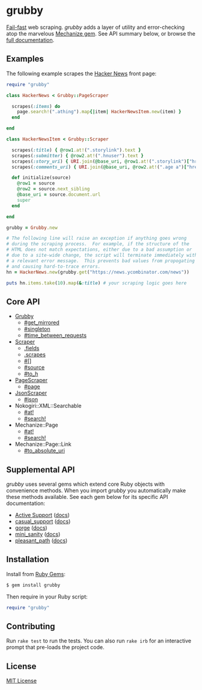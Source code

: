 # grubby

[Fail-fast] web scraping.  *grubby* adds a layer of utility and
error-checking atop the marvelous [Mechanize gem].  See API summary
below, or browse the [full documentation].

[Fail-fast]: https://en.wikipedia.org/wiki/Fail-fast
[Mechanize gem]: https://rubygems.org/gems/mechanize
[full documentation]: http://www.rubydoc.info/gems/grubby/


## Examples

The following example scrapes the [Hacker News] front page:

```ruby
require "grubby"

class HackerNews < Grubby::PageScraper

  scrapes(:items) do
    page.search!(".athing").map{|item| HackerNewsItem.new(item) }
  end

end

class HackerNewsItem < Grubby::Scraper

  scrapes(:title) { @row1.at!(".storylink").text }
  scrapes(:submitter) { @row2.at!(".hnuser").text }
  scrapes(:story_uri) { URI.join(@base_uri, @row1.at!(".storylink")["href"]) }
  scrapes(:comments_uri) { URI.join(@base_uri, @row2.at!(".age a")["href"]) }

  def initialize(source)
    @row1 = source
    @row2 = source.next_sibling
    @base_uri = source.document.url
    super
  end

end

grubby = Grubby.new

# The following line will raise an exception if anything goes wrong
# during the scraping process.  For example, if the structure of the
# HTML does not match expectations, either due to a bad assumption or
# due to a site-wide change, the script will terminate immediately with
# a relevant error message.  This prevents bad values from propogating
# and causing hard-to-trace errors.
hn = HackerNews.new(grubby.get("https://news.ycombinator.com/news"))

puts hn.items.take(10).map(&:title) # your scraping logic goes here
```

[Hacker News]: https://news.ycombinator.com/news


## Core API

- [Grubby](http://www.rubydoc.info/gems/grubby/Grubby)
  - [#get_mirrored](http://www.rubydoc.info/gems/grubby/Grubby:get_mirrored)
  - [#singleton](http://www.rubydoc.info/gems/grubby/Grubby:singleton)
  - [#time_between_requests](http://www.rubydoc.info/gems/grubby/Grubby:time_between_requests)
- [Scraper](http://www.rubydoc.info/gems/grubby/Grubby/Scraper)
  - [.fields](http://www.rubydoc.info/gems/grubby/Grubby/Scraper.fields)
  - [.scrapes](http://www.rubydoc.info/gems/grubby/Grubby/Scraper.scrapes)
  - [#[]](http://www.rubydoc.info/gems/grubby/Grubby/Scraper:[])
  - [#source](http://www.rubydoc.info/gems/grubby/Grubby/Scraper:source)
  - [#to_h](http://www.rubydoc.info/gems/grubby/Grubby/Scraper:to_h)
- [PageScraper](http://www.rubydoc.info/gems/grubby/Grubby/PageScraper)
  - [#page](http://www.rubydoc.info/gems/grubby/Grubby/PageScraper:page)
- [JsonScraper](http://www.rubydoc.info/gems/grubby/Grubby/JsonScraper)
  - [#json](http://www.rubydoc.info/gems/grubby/Grubby/JsonScraper:json)
- Nokogiri::XML::Searchable
  - [#at!](http://www.rubydoc.info/gems/grubby/Nokogiri/XML/Searchable:at%21)
  - [#search!](http://www.rubydoc.info/gems/grubby/Nokogiri/XML/Searchable:search%21)
- Mechanize::Page
  - [#at!](http://www.rubydoc.info/gems/grubby/Mechanize/Page:at%21)
  - [#search!](http://www.rubydoc.info/gems/grubby/Mechanize/Page:search%21)
- Mechanize::Page::Link
  - [#to_absolute_uri](http://www.rubydoc.info/gems/grubby/Mechanize/Page/Link#to_absolute_uri)


## Supplemental API

*grubby* uses several gems which extend core Ruby objects with
convenience methods.  When you import *grubby* you automatically make
these methods available.  See each gem below for its specific API
documentation:

- [Active Support](https://rubygems.org/gems/activesupport)
  ([docs](http://www.rubydoc.info/gems/activesupport/))
- [casual_support](https://rubygems.org/gems/casual_support)
  ([docs](http://www.rubydoc.info/gems/casual_support/))
- [gorge](https://rubygems.org/gems/gorge)
  ([docs](http://www.rubydoc.info/gems/gorge/))
- [mini_sanity](https://rubygems.org/gems/mini_sanity)
  ([docs](http://www.rubydoc.info/gems/mini_sanity/))
- [pleasant_path](https://rubygems.org/gems/pleasant_path)
  ([docs](http://www.rubydoc.info/gems/pleasant_path/))


## Installation

Install from [Ruby Gems](https://rubygems.org/gems/grubby):

```bash
$ gem install grubby
```

Then require in your Ruby script:

```ruby
require "grubby"
```


## Contributing

Run `rake test` to run the tests.  You can also run `rake irb` for an
interactive prompt that pre-loads the project code.


## License

[MIT License](https://opensource.org/licenses/MIT)
